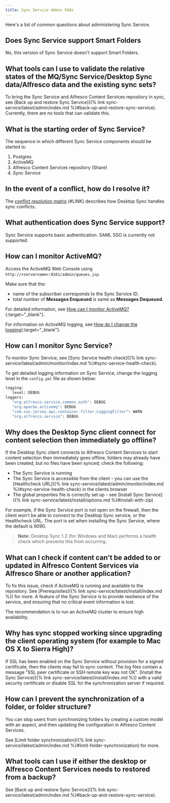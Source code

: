 ```yaml
---
title: Sync Service Admin FAQs
---
```


Here's a list of common questions about administering Sync Service.

## Does Sync Service support Smart Folders

No, this version of Sync Service doesn't support Smart Folders.

## What tools can I use to validate the relative states of the MQ/Sync Service/Desktop Sync data/Alfresco data and the existing sync sets?

To bring the Sync Service and Alfresco Content Services repository in sync, see [Back up and restore Sync Service]({% link sync-service/latest/admin/index.md %}#back-up-and-restore-sync-service). Currently, there are no tools that can validate this.

## What is the starting order of Sync Service?

The sequence in which different Sync Service components should be started is:

1. Postgres
2. ActiveMQ
3. Alfresco Content Services repository (Share)
4. Sync Service

## In the event of a conflict, how do I resolve it?

The [conflict resolution matrix](https://docs.alfresco.com/desktopsync/concepts/ds-conflicts.html) (#LINK) describes how Desktop Sync handles sync conflicts.

## What authentication does Sync Service support?

Sync Service supports basic authentication. SAML SSO is currently not supported.

## How can I monitor ActiveMQ?

Access the ActiveMQ Web Console using `http://<servername>:8161/admin/queues.jsp`.

Make sure that the:

* name of the subscriber corresponds to the Sync Service ID.
* total number of **Messages Enqueued** is same as **Messages Dequeued**.

For detailed information, see [How can I monitor ActiveMQ?](https://activemq.apache.org/how-can-i-monitor-activemq.html){:target="_blank"}.

For information on ActiveMQ logging, see [How do I change the logging](https://activemq.apache.org/how-do-i-change-the-logging.html){:target="_blank"}.

## How can I monitor Sync Service?

To monitor Sync Service, see [Sync Service health check]({% link sync-service/latest/admin/monitor/index.md %}#sync-service-health-check).

To get detailed logging information on Sync Service, change the logging level in the `config.yml` file as shown below:

```bash
logging:
   level: DEBUG
loggers:
   "org.alfresco.service.common.auth": DEBUG
   "org.apache.activemq": DEBUG
   "com.sun.jersey.api.container.filter.LoggingFilter": WARN
   "org.alfresco.service": DEBUG
```

## Why does the Desktop Sync client connect for content selection then immediately go offline?

If the Desktop Sync client connects to Alfresco Content Services to start content selection then immediately goes offline, folders may already have been created, but no files have been synced; check the following:

* The Sync Service is running
* The Sync Service is accessible from the client - you can use the [Healthcheck URL]({% link sync-service/latest/admin/monitor/index.md %}#sync-service-health-check) in the clients browser
* The global properties file is correctly set up - see [Install Sync Service]({% link sync-service/latest/install/options.md %}#install-with-zip)

For example, if the Sync Service port is not open on the firewall, then the client won't be able to connect to the Desktop Sync service, or the Healthcheck URL. The port is set when installing the Sync Service, where the default is 9090.

> **Note:** Desktop Sync 1.2 (for Windows and Mac) performs a health check which prevents this from occurring.

## What can I check if content can't be added to or updated in Alfresco Content Services via Alfresco Share or another application?

To fix this issue, check if ActiveMQ is running and available to the repository. See [Prerequisites]({% link sync-service/latest/install/index.md %}) for more. A feature of the Sync Service is to provide resilience of the service, and ensuring that no critical event information is lost.

The recommendation is to run an ActiveMQ cluster to ensure high availability.

## Why has sync stopped working since upgrading the client operating system (for example to Mac OS X to Sierra High)?

If SSL has been enabled on the Sync Service without provision for a signed certificate, then the clients may fail to sync content. The log files contain a message "SSL peer certificate or SSH remote key was not OK". [Install the Sync Service]({% link sync-service/latest/install/index.md %}) with a valid security certificate or disable SSL for the synchronization server if required.

## How can I prevent the synchronization of a folder, or folder structure?

You can stop users from synchronizing folders by creating a custom model with an aspect, and then updating the configuration in Alfresco Content Services.

See [Limit folder synchronization]({% link sync-service/latest/admin/index.md %}#limit-folder-synchronization) for more.

## What tools can I use if either the desktop or Alfresco Content Services needs to restored from a backup?

See [Back up and restore Sync Service]({% link sync-service/latest/admin/index.md %}#back-up-and-restore-sync-service).
